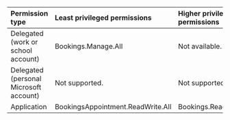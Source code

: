 |Permission type|Least privileged permissions|Higher privileged permissions|
|:---|:---|:---|
|Delegated (work or school account)|Bookings.Manage.All|Not available.|
|Delegated (personal Microsoft account)|Not supported.|Not supported.|
|Application|BookingsAppointment.ReadWrite.All|Bookings.Read.All|